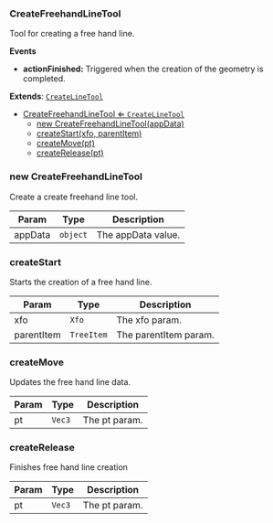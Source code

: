 <a name="CreateFreehandLineTool"></a>

### CreateFreehandLineTool 
Tool for creating a free hand line.

**Events**
* **actionFinished:** Triggered when the creation of the geometry is completed.


**Extends**: <code>[CreateLineTool](api/Tools/CreateTools/CreateLineTool.md)</code>  

* [CreateFreehandLineTool ⇐ <code>CreateLineTool</code>](#CreateFreehandLineTool)
    * [new CreateFreehandLineTool(appData)](#new-CreateFreehandLineTool)
    * [createStart(xfo, parentItem)](#createStart)
    * [createMove(pt)](#createMove)
    * [createRelease(pt)](#createRelease)

<a name="new_CreateFreehandLineTool_new"></a>

### new CreateFreehandLineTool
Create a create freehand line tool.


| Param | Type | Description |
| --- | --- | --- |
| appData | <code>object</code> | The appData value. |

<a name="CreateFreehandLineTool+createStart"></a>

### createStart
Starts the creation of a free hand line.



| Param | Type | Description |
| --- | --- | --- |
| xfo | <code>Xfo</code> | The xfo param. |
| parentItem | <code>TreeItem</code> | The parentItem param. |

<a name="CreateFreehandLineTool+createMove"></a>

### createMove
Updates the free hand line data.



| Param | Type | Description |
| --- | --- | --- |
| pt | <code>Vec3</code> | The pt param. |

<a name="CreateFreehandLineTool+createRelease"></a>

### createRelease
Finishes free hand line creation



| Param | Type | Description |
| --- | --- | --- |
| pt | <code>Vec3</code> | The pt param. |

